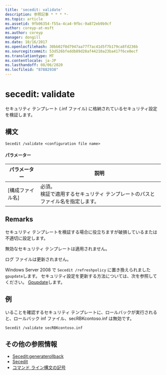 ```yaml
---
title: 'secedit: validate'
description: 参照記事 * * * *-
ms.topic: article
ms.assetid: 9fb06354-f55a-4ca4-9fbc-9a872eb9b9cf
author: coreyp-at-msft
ms.author: coreyp
manager: dongill
ms.date: 10/16/2017
ms.openlocfilehash: 30bb02f0d7947aa77f7ac41d5f7b179ca8fd236b
ms.sourcegitcommit: 53d526bfeddb89d28af44210a23ba417f6ce0ecf
ms.translationtype: MT
ms.contentlocale: ja-JP
ms.lasthandoff: 08/06/2020
ms.locfileid: "87882938"
---
```

# <a name="seceditvalidate"></a>secedit: validate



セキュリティ テンプレート (.inf ファイル) に格納されているセキュリティ設定を検証します。

## <a name="syntax"></a>構文

```
Secedit /validate <configuration file name>

```

#### <a name="parameters"></a>パラメーター

|パラメーター|説明|
|---------|-----------|
|[構成ファイル名]|必須。</br>検証で適用するセキュリティ テンプレートのパスとファイル名を指定します。|

## <a name="remarks"></a>Remarks

セキュリティ テンプレートを検証する場合に役立ちますが破損しているまたは不適切に設定します。

無効なセキュリティ テンプレートは適用されません。

ログ ファイルは更新されません。

Windows Server 2008 で `Secedit /refreshpolicy` に置き換えられました `gpupdate`します。 セキュリティ設定を更新する方法については、次を参照してください。 [Gpupdate](gpupdate.md)します。

## <a name="examples"></a>例

いることを確認するセキュリティ テンプレートに、ロールバックが実行されると、ロールバック inf ファイル、secRBKcontoso.inf は無効です。
```
Secedit /validate secRBKcontoso.inf
```

## <a name="additional-references"></a>その他の参照情報

-   [Secedit:generaterollback](secedit-generaterollback.md)
-   [Secedit](secedit.md)
- [コマンド ライン構文の記号](command-line-syntax-key.md)